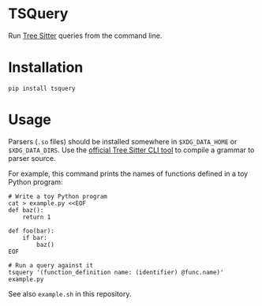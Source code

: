 # TSQuery

Run [Tree Sitter](https://tree-sitter.github.io) queries from the command line.


# Installation

```shell
pip install tsquery
```

# Usage

Parsers (`.so` files) should be installed somewhere in `$XDG_DATA_HOME` or
`$XDG_DATA_DIRS`. Use the
[official Tree Sitter CLI tool](https://tree-sitter.github.io/tree-sitter/creating-parsers#tool-overview)
to compile a grammar to parser source.

For example, this command prints the names of functions defined in a toy Python
program:

```shell
# Write a toy Python program
cat > example.py <<EOF
def baz():
    return 1

def foo(bar):
    if bar:
        baz()
EOF

# Run a query against it
tsquery '(function_definition name: (identifier) @func.name)' example.py
```

See also `example.sh` in this repository.
